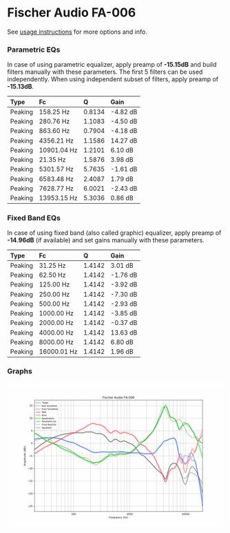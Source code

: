 # Fischer Audio FA-006
See [usage instructions](https://github.com/jaakkopasanen/AutoEq#usage) for more options and info.

### Parametric EQs
In case of using parametric equalizer, apply preamp of **-15.15dB** and build filters manually
with these parameters. The first 5 filters can be used independently.
When using independent subset of filters, apply preamp of **-15.13dB**.

| Type    | Fc          |      Q | Gain     |
|:--------|:------------|:-------|:---------|
| Peaking | 158.25 Hz   | 0.8134 | -4.82 dB |
| Peaking | 280.76 Hz   | 1.1083 | -4.50 dB |
| Peaking | 863.60 Hz   | 0.7904 | -4.18 dB |
| Peaking | 4356.21 Hz  | 1.1586 | 14.27 dB |
| Peaking | 10901.04 Hz | 1.2101 | 6.10 dB  |
| Peaking | 21.35 Hz    | 1.5876 | 3.98 dB  |
| Peaking | 5301.57 Hz  | 5.7635 | -1.61 dB |
| Peaking | 6583.48 Hz  | 2.4087 | 1.79 dB  |
| Peaking | 7628.77 Hz  | 6.0021 | -2.43 dB |
| Peaking | 13953.15 Hz | 5.3036 | 0.86 dB  |

### Fixed Band EQs
In case of using fixed band (also called graphic) equalizer, apply preamp of **-14.96dB**
(if available) and set gains manually with these parameters.

| Type    | Fc          |      Q | Gain     |
|:--------|:------------|:-------|:---------|
| Peaking | 31.25 Hz    | 1.4142 | 3.01 dB  |
| Peaking | 62.50 Hz    | 1.4142 | -1.76 dB |
| Peaking | 125.00 Hz   | 1.4142 | -3.92 dB |
| Peaking | 250.00 Hz   | 1.4142 | -7.30 dB |
| Peaking | 500.00 Hz   | 1.4142 | -2.93 dB |
| Peaking | 1000.00 Hz  | 1.4142 | -3.85 dB |
| Peaking | 2000.00 Hz  | 1.4142 | -0.37 dB |
| Peaking | 4000.00 Hz  | 1.4142 | 13.63 dB |
| Peaking | 8000.00 Hz  | 1.4142 | 6.80 dB  |
| Peaking | 16000.01 Hz | 1.4142 | 1.96 dB  |

### Graphs
![](./Fischer%20Audio%20FA-006.png)